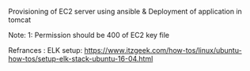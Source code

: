 Provisioning of EC2 server using ansible & Deployment of application in tomcat

Note:
	1: Permission should be 400 of EC2 key file


Refrances :
	ELK setup: https://www.itzgeek.com/how-tos/linux/ubuntu-how-tos/setup-elk-stack-ubuntu-16-04.html
